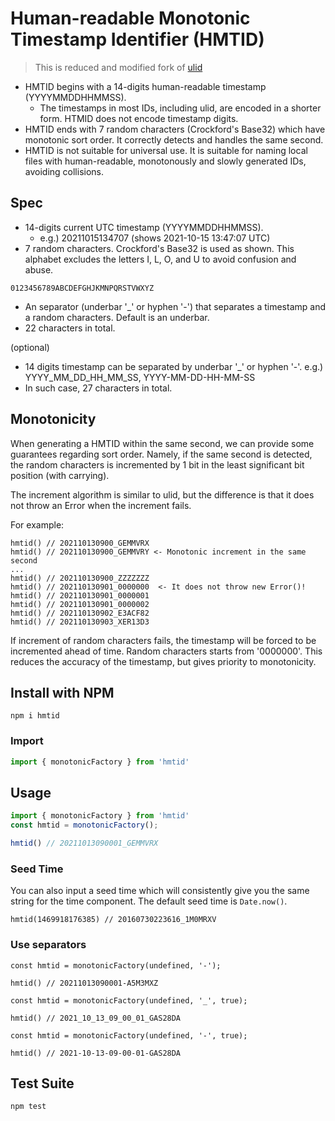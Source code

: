 # Human-readable Monotonic Timestamp Identifier (HMTID)

> This is reduced and modified fork of [ulid](https://github.com/ulid/javascript)

- HMTID begins with a 14-digits human-readable timestamp (YYYYMMDDHHMMSS). 
  - The timestamps in most IDs, including ulid, are encoded in a shorter form. HTMID does not encode timestamp digits.
- HMTID ends with 7 random characters (Crockford's Base32) which have monotonic sort order. It correctly detects and handles the same second.
- HMTID is not suitable for universal use. It is suitable for naming local files with human-readable, monotonously and slowly generated IDs, avoiding collisions.

## Spec
- 14-digits current UTC timestamp (YYYYMMDDHHMMSS).
  - e.g.) 20211015134707 (shows 2021-10-15 13:47:07 UTC)
- 7 random characters. Crockford's Base32 is used as shown. This alphabet excludes the letters I, L, O, and U to avoid confusion and abuse.

```
0123456789ABCDEFGHJKMNPQRSTVWXYZ
```

- An separator (underbar '_' or hyphen '-') that separates a timestamp and a random characters. Default is an underbar.
- 22 characters in total.

(optional) 
- 14 digits timestamp can be separated by underbar '_' or hyphen '-'. e.g.) YYYY_MM_DD_HH_MM_SS, YYYY-MM-DD-HH-MM-SS 
- In such case, 27 characters in total.

## Monotonicity

When generating a HMTID within the same second, we can provide some guarantees regarding sort order. Namely, if the same second is detected, the random characters is incremented by 1 bit in the least significant bit position (with carrying). 

The increment algorithm is similar to ulid, but the difference is that it does not throw an Error when the increment fails.

For example:

```
hmtid() // 202110130900_GEMMVRX
hmtid() // 202110130900_GEMMVRY <- Monotonic increment in the same second
...
hmtid() // 202110130900_ZZZZZZZ
hmtid() // 202110130901_0000000  <- It does not throw new Error()!
hmtid() // 202110130901_0000001
hmtid() // 202110130901_0000002
hmtid() // 202110130902_E3ACF82
hmtid() // 202110130903_XER13D3
```

If increment of random characters fails, the timestamp will be forced to be incremented ahead of time. Random characters starts from '0000000'. This reduces the accuracy of the timestamp, but gives priority to monotonicity.


## Install with NPM

```
npm i hmtid
```

### Import

```javascript
import { monotonicFactory } from 'hmtid'
```

## Usage

```javascript
import { monotonicFactory } from 'hmtid'
const hmtid = monotonicFactory();

hmtid() // 20211013090001_GEMMVRX
```

### Seed Time

You can also input a seed time which will consistently give you the same string for the time component. The default seed time is `Date.now()`.

```
hmtid(1469918176385) // 20160730223616_1M0MRXV

```

### Use separators

```
const hmtid = monotonicFactory(undefined, '-');

hmtid() // 20211013090001-A5M3MXZ
```

```
const hmtid = monotonicFactory(undefined, '_', true);

hmtid() // 2021_10_13_09_00_01_GAS28DA
```

```
const hmtid = monotonicFactory(undefined, '-', true);

hmtid() // 2021-10-13-09-00-01-GAS28DA
```

## Test Suite

```
npm test
```
